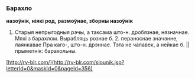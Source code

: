 ### Барахло
**назоўнік, ніякі род, размоўнае, зборны назоўнік**

1. Старыя непрыгодныя рэчы, а таксама што-н. дробязнае, нязначнае. Мяхі з барахлом. Вырабляць рознае б. 2. пераноснае значэнне, лаянкавае Пра каго-, што-н. дрэннае. Тэта не чалавек, а нейкае б. || прыметнік: барахольны.

<a rel="author">[http://rv-blr.com/](http://rv-blr.com/slounik.jsp?letterId=0&maskId=0&pageId=356)</a>
